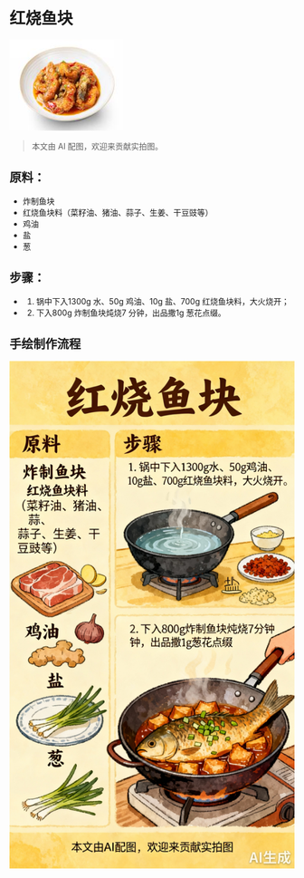 # 红烧鱼块

![红烧鱼块](../images/红烧鱼块.png)

> 本文由 AI 配图，欢迎来贡献实拍图。

## 原料：

- 炸制鱼块
- 红烧鱼块料（菜籽油、猪油、蒜子、生姜、干豆豉等）
- 鸡油
- 盐
- 葱

## 步骤：

- 1. 锅中下入1300g 水、50g 鸡油、10g 盐、700g 红烧鱼块料，大火烧开；
- 2. 下入800g 炸制鱼块炖烧7 分钟，出品撒1g 葱花点缀。


## 手绘制作流程

![手绘制作流程](../images/炖菜/红烧鱼块.jpg)
